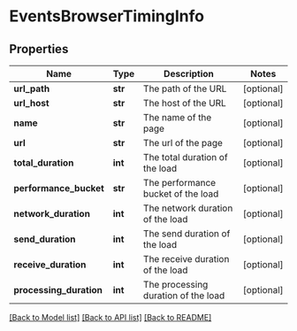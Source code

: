 # EventsBrowserTimingInfo

## Properties
Name | Type | Description | Notes
------------ | ------------- | ------------- | -------------
**url_path** | **str** | The path of the URL | [optional] 
**url_host** | **str** | The host of the URL | [optional] 
**name** | **str** | The name of the page | [optional] 
**url** | **str** | The url of the page | [optional] 
**total_duration** | **int** | The total duration of the load | [optional] 
**performance_bucket** | **str** | The performance bucket of the load | [optional] 
**network_duration** | **int** | The network duration of the load | [optional] 
**send_duration** | **int** | The send duration of the load | [optional] 
**receive_duration** | **int** | The receive duration of the load | [optional] 
**processing_duration** | **int** | The processing duration of the load | [optional] 

[[Back to Model list]](../README.md#documentation-for-models) [[Back to API list]](../README.md#documentation-for-api-endpoints) [[Back to README]](../README.md)


